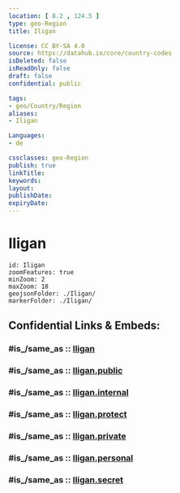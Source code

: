 ```yaml
---
location: [ 8.2 , 124.5 ] 
type: geo-Region
title: Iligan

license: CC BY-SA 4.0
source: https://datahub.io/core/country-codes
isDeleted: false
isReadOnly: false
draft: false
confidential: public

tags:
- geo/Country/Region
aliases:
- Iligan

Languages:
- de

cssclasses: geo-Region
publish: true
linkTitle: 
keywords: 
layout: 
publishDate: 
expiryDate: 
---
```


# Iligan

```leaflet
id: Iligan
zoomFeatures: true 
minZoom: 2 
maxZoom: 18
geojsonFolder: ./Iligan/
markerFolder: ./Iligan/
```


## Confidential Links & Embeds: 

### #is_/same_as :: [Iligan](/_Standards/Earth/Continent/Asia/Asia~South~East/Malay_Archipelago/Philippines/Regions~Philippines/Iligan.md) 

### #is_/same_as :: [Iligan.public](/_public/Earth/Continent/Asia/Asia~South~East/Malay_Archipelago/Philippines/Regions~Philippines/Iligan.public.md) 

### #is_/same_as :: [Iligan.internal](/_internal/Earth/Continent/Asia/Asia~South~East/Malay_Archipelago/Philippines/Regions~Philippines/Iligan.internal.md) 

### #is_/same_as :: [Iligan.protect](/_protect/Earth/Continent/Asia/Asia~South~East/Malay_Archipelago/Philippines/Regions~Philippines/Iligan.protect.md) 

### #is_/same_as :: [Iligan.private](/_private/Earth/Continent/Asia/Asia~South~East/Malay_Archipelago/Philippines/Regions~Philippines/Iligan.private.md) 

### #is_/same_as :: [Iligan.personal](/_personal/Earth/Continent/Asia/Asia~South~East/Malay_Archipelago/Philippines/Regions~Philippines/Iligan.personal.md) 

### #is_/same_as :: [Iligan.secret](/_secret/Earth/Continent/Asia/Asia~South~East/Malay_Archipelago/Philippines/Regions~Philippines/Iligan.secret.md)

